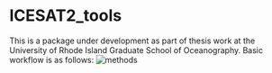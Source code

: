 # ICESAT2_tools

This is a package under development as part of thesis work at the University of Rhode Island Graduate School of Oceanography. Basic workflow is as follows: ![methods](https://github.com/mollie-passacantando/ICESAT2_tools/tree/main/plotting/methodflow.png)